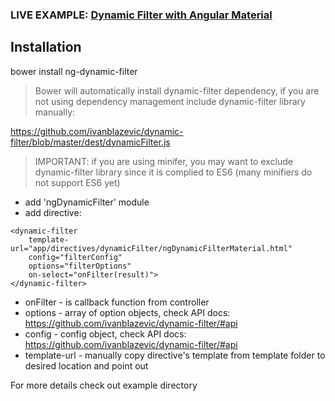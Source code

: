 ### LIVE EXAMPLE: [Dynamic Filter with Angular Material](https://ivanblazevic.github.io/angular-dynamic-filter/)

## Installation

 bower install ng-dynamic-filter

 > Bower will automatically install dynamic-filter dependency, if you are not using dependency management include dynamic-filter library manually:

 https://github.com/ivanblazevic/dynamic-filter/blob/master/dest/dynamicFilter.js

> IMPORTANT: if you are using minifer, you may want to exclude dynamic-filter library since it is complied to ES6 (many minifiers do not support ES6 yet)


 * add 'ngDynamicFilter' module
 * add directive:

```
<dynamic-filter
    template-url="app/directives/dynamicFilter/ngDynamicFilterMaterial.html"
    config="filterConfig"
    options="filterOptions"
    on-select="onFilter(result)">
</dynamic-filter>
```

* onFilter - is callback function from controller
* options - array of option objects, check API docs: https://github.com/ivanblazevic/dynamic-filter/#api
* config - config object, check API docs: https://github.com/ivanblazevic/dynamic-filter/#api
* template-url - manually copy directive's template from template folder to desired location and point out

For more details check out example directory

